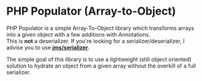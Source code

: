 # PHP Populator (Array-to-Object)

PHP Populator is a simple Array-To-Object library which transforms arrays into a given object with a few additions with Annotations.  
This is **not** a deserializer. If you're looking for a serializer/deserializer, I advise you to use [**jms/serializer**](https://github.com/schmittjoh/serializer).

The simple goal of this library is to use a lightweight (still object oriented) solution to hydrate an object from a given array without the overkill of a full serializer.
